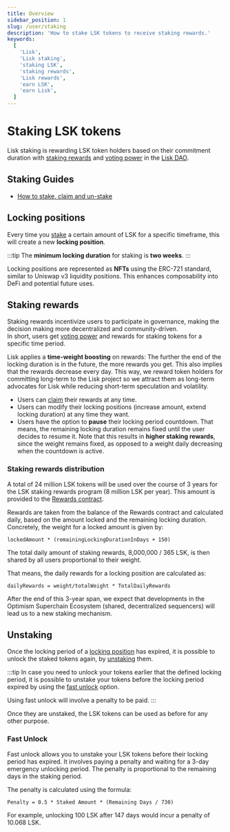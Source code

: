 ```yaml
---
title: Overview
sidebar_position: 1
slug: /user/staking
description: 'How to stake LSK tokens to receive staking rewards.'
keywords:
  [
    'Lisk',
    'Lisk staking',
    'staking LSK',
    'staking rewards',
    'Lisk rewards',
    'earn LSK',
    'earn Lisk',
  ]
---
```


# Staking LSK tokens

Lisk staking is rewarding LSK token holders based on their commitment duration with [staking rewards](#staking-rewards) and [voting power](docs-user/governance/overview.mdx#voting-power) in the [Lisk DAO](https://www.tally.xyz/gov/lisk).

## Staking Guides

- [How to stake, claim and un-stake](stake-unstake.mdx)

<!-- - [How to increase the stake](increase-stake.md)
- [How to pause the locking period](pause-locking-period.md) -->

## Locking positions

Every time you [stake](stake-unstake.mdx#how-to-stake-your-lsk-tokens) a certain amount of LSK for a specific timeframe, this will create a new **locking position**.

:::tip
The **minimum locking duration** for staking is **two weeks**.
:::

Locking positions are represented as **NFTs** using the ERC-721 standard, similar to Uniswap v3 liquidity positions.
This enhances composability into DeFi and potential future uses.

## Staking rewards

Staking rewards incentivize users to participate in governance, making the decision making more decentralized and community-driven.  
In short, users get [voting power](docs-user/governance/overview.mdx#voting-power) and rewards for staking tokens for a specific time period.

Lisk applies a **time-weight boosting** on rewards:
The further the end of the locking duration is in the future, the more rewards you get.
This also implies that the rewards decrease every day.
This way, we reward token holders for committing long-term to the Lisk project so we attract them as long-term advocates for Lisk while reducing short-term speculation and volatility. 

- Users can [claim](stake-unstake.mdx#how-to-claim-staking-rewards) their rewards at any time.   
- Users can modify their locking positions (increase amount, extend locking duration) at any time they want.
- Users have the option to **pause** their locking period countdown.
That means, the remaining locking duration remains fixed until the user decides to resume it.
Note that this results in **higher staking rewards**, since the weight remains fixed, as opposed to a weight daily decreasing when the countdown is active. 

### Staking rewards distribution
A total of 24 million LSK tokens will be used over the course of 3 years for the LSK staking rewards program (8 million LSK per year).
This amount is provided to the [Rewards contract](https://blockscout.lisk.com/address/0xD35ca9577a9DADa7624a35EC10C2F55031f0Ab1f).

Rewards are taken from the balance of the Rewards contract and calculated daily, based on the amount locked and the remaining locking duration.
Concretely, the weight for a locked amount is given by:

```
lockedAmount * (remainingLockingDurationInDays + 150)
```

The total daily amount of staking rewards, 8,000,000 / 365 LSK, is then shared by all users proportional to their weight.

That means, the daily rewards for a locking position are calculated as: 

```
dailyRewards = weight/totalWeight * TotalDailyRewards
```

After the end of this 3-year span, we expect that developments in the Optimism Superchain Ecosystem (shared, decentralized sequencers) will lead us to a new staking mechanism.

## Unstaking

Once the locking period of a [locking position](#locking-positions) has expired, it is possible to unlock the staked tokens again, by [unstaking](stake-unstake.mdx#how-to-unstake-your-lsk-tokens) them.

:::tip
In case you need to unlock your tokens earlier that the defined locking period, it is possible to unstake your tokens before the locking period expired by using the [fast unlock](#fast-unlock) option.

Using fast unlock will involve a penalty to be paid.
:::

Once they are unstaked, the LSK tokens can be used as before for any other purpose.

### Fast Unlock
Fast unlock allows you to unstake your LSK tokens before their locking period has expired.
It involves paying a penalty and waiting for a 3-day emergency unlocking period.
The penalty is proportional to the remaining days in the staking period.

The penalty is calculated using the formula:

```
Penalty = 0.5 * Staked Amount * (Remaining Days / 730)
```

For example, unlocking 100 LSK after 147 days would incur a penalty of 10.068 LSK.
